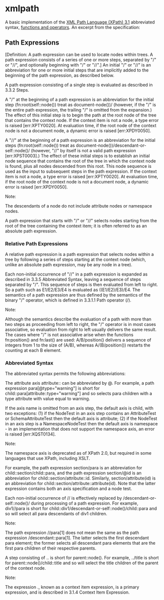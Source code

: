 # xmlpath
A basic implementation of the [XML Path Language (XPath) 3.1](https://www.w3.org/TR/xpath-31/) abbreviated syntax, [functions and operators](https://www.w3.org/TR/xpath-functions-31/). An excerpt from the specification:

## Path Expressions
[Definition: A path expression can be used to locate nodes within trees. A path expression consists of a series of one or more steps, separated by "/" or "//", and optionally beginning with "/" or "//".] An initial "/" or "//" is an abbreviation for one or more initial steps that are implicitly added to the beginning of the path expression, as described below.

A path expression consisting of a single step is evaluated as described in 3.3.2 Steps.

A "/" at the beginning of a path expression is an abbreviation for the initial step (fn:root(self::node()) treat as document-node())/ (however, if the "/" is the entire path expression, the trailing "/" is omitted from the expansion.) The effect of this initial step is to begin the path at the root node of the tree that contains the context node. If the context item is not a node, a type error is raised [err:XPTY0020]. At evaluation time, if the root node of the context node is not a document node, a dynamic error is raised [err:XPDY0050].

A "//" at the beginning of a path expression is an abbreviation for the initial steps (fn:root(self::node()) treat as document-node())/descendant-or-self::node()/ (however, "//" by itself is not a valid path expression [err:XPST0003].) The effect of these initial steps is to establish an initial node sequence that contains the root of the tree in which the context node is found, plus all nodes descended from this root. This node sequence is used as the input to subsequent steps in the path expression. If the context item is not a node, a type error is raised [err:XPTY0020]. At evaluation time, if the root node of the context node is not a document node, a dynamic error is raised [err:XPDY0050].

Note:

The descendants of a node do not include attribute nodes or namespace nodes.

A path expression that starts with "/" or "//" selects nodes starting from the root of the tree containing the context item; it is often referred to as an absolute path expression.

### Relative Path Expressions
A relative path expression is a path expression that selects nodes within a tree by following a series of steps starting at the context node (which, unlike an absolute path expression, may be any node in a tree).

Each non-initial occurrence of "//" in a path expression is expanded as described in 3.3.5 Abbreviated Syntax, leaving a sequence of steps separated by "/". This sequence of steps is then evaluated from left to right. So a path such as E1/E2/E3/E4 is evaluated as ((E1/E2)/E3)/E4. The semantics of a path expression are thus defined by the semantics of the binary "/" operator, which is defined in 3.3.1.1 Path operator (/).

Note:

Although the semantics describe the evaluation of a path with more than two steps as proceeding from left to right, the "/" operator is in most cases associative, so evaluation from right to left usually delivers the same result. The cases where "/" is not associative arise when the functions fn:position() and fn:last() are used: A/B/position() delivers a sequence of integers from 1 to the size of (A/B), whereas A/(B/position()) restarts the counting at each B element.

### Abbreviated Syntax
The abbreviated syntax permits the following abbreviations:

The attribute axis attribute:: can be abbreviated by @. For example, a path expression para[@type="warning"] is short for child::para[attribute::type="warning"] and so selects para children with a type attribute with value equal to warning.

If the axis name is omitted from an axis step, the default axis is child, with two exceptions: (1) if the NodeTest in an axis step contains an AttributeTest or SchemaAttributeTest then the default axis is attribute; (2) if the NodeTest in an axis step is a NamespaceNodeTest then the default axis is namespace - in an implementation that does not support the namespace axis, an error is raised [err:XQST0134].

Note:

The namespace axis is deprecated as of XPath 2.0, but required in some languages that use XPath, including XSLT.

For example, the path expression section/para is an abbreviation for child::section/child::para, and the path expression section/@id is an abbreviation for child::section/attribute::id. Similarly, section/attribute(id) is an abbreviation for child::section/attribute::attribute(id). Note that the latter expression contains both an axis specification and a node test.

Each non-initial occurrence of // is effectively replaced by /descendant-or-self::node()/ during processing of a path expression. For example, div1//para is short for child::div1/descendant-or-self::node()/child::para and so will select all para descendants of div1 children.

Note:

The path expression //para[1] does not mean the same as the path expression /descendant::para[1]. The latter selects the first descendant para element; the former selects all descendant para elements that are the first para children of their respective parents.

A step consisting of .. is short for parent::node(). For example, ../title is short for parent::node()/child::title and so will select the title children of the parent of the context node.

Note:

The expression ., known as a context item expression, is a primary expression, and is described in 3.1.4 Context Item Expression.